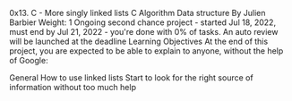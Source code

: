 0x13. C - More singly linked lists
C
Algorithm
Data structure
 By Julien Barbier
 Weight: 1
 Ongoing second chance project - started Jul 18, 2022, must end by Jul 21, 2022 - you're done with 0% of tasks.
 An auto review will be launched at the deadline
Learning Objectives
At the end of this project, you are expected to be able to explain to anyone, without the help of Google:

General
How to use linked lists
Start to look for the right source of information without too much help

